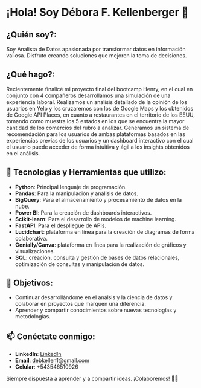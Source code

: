 # ¡Hola! Soy Débora F. Kellenberger 👋

## ¿Quién soy?:
Soy Analista de Datos apasionada por transformar datos en información valiosa. Disfruto creando soluciones que mejoren la toma de decisiones.

## ¿Qué hago?:
Recientemente finalicé mi proyecto final del bootcamp Henry, en el cual en conjunto con 4 compañeros desarrollamos una simulación de una experiencia laboral. Realizamos un analisis detallado de la opinión de los usuarios en Yelp y los cruzaremos con los de Google Maps y los obtenidos de Google API Places, en cuanto a restaurantes en el territorio de los EEUU, tomando como muestra los 5 estados en los que se encuentra la mayor cantidad de los comercios del rubro a analizar. Generamos un sistema de recomendación para los usuarios de ambas plataformas basados en las experiencias previas de los usuarios y un dashboard interactivo con el cual el usuario puede acceder de forma intuitiva y ágil a los insights obtenidos en el análisis.

## 🔧 Tecnologías y Herramientas que utilizo:
- **Python**: Principal lenguaje de programación.
- **Pandas**: Para la manipulación y análisis de datos.
- **BigQuery**: Para el almacenamiento y procesamiento de datos en la nube.
- **Power BI**: Para la creación de dashboards interactivos.
- **Scikit-learn**: Para el desarrollo de modelos de machine learning.
- **FastAPI**: Para el despliegue de APIs.
- **Lucidchart**: plataforma en línea para la creación de diagramas de forma colaborativa.
- **Genially/Canva**: plataforma en línea para la realización de gráficos y visualizaciones.
- **SQL**: creación, consulta y gestión de bases de datos relacionales, optimización de consultas y manipulación de datos.

## 🚀 Objetivos:
- Continuar desarrollándome en el análsis y la ciencia de datos y colaborar en proyectos que marquen una diferencia.
- Aprender y compartir conocimientos sobre nuevas tecnologías y metodologías.

## 📫 Conéctate conmigo:
- **LinkedIn**: [LinkedIn](www.linkedin.com/in/debora-kellenberger)
- **Email**: debkellen1@gmail.com
- **Celular**: +543546510926

Siempre dispuesta a aprender y a compartir ideas. ¡Colaboremos! 💪🏻



